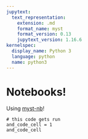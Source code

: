 ```yaml
---
jupytext:
  text_representation:
    extension: .md
    format_name: myst
    format_version: 0.13
    jupytext_version: 1.16.6
kernelspec:
  display_name: Python 3
  language: python
  name: python3
---
```


# Notebooks!

Using [myst-nb](https://myst-nb.readthedocs.io/en/latest/authoring/text-notebooks.html)!


```{code-cell}
# this code gets run
and_code_cell = 1
and_code_cell
```
